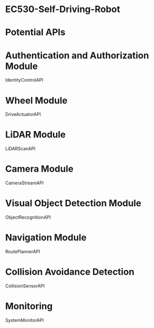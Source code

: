 # EC530-Self-Driving-Robot

# Potential APIs

# Authentication and Authorization Module
IdentityControlAPI

# Wheel Module
DriveActuatorAPI

# LiDAR Module
LiDARScanAPI

# Camera Module
CameraStreamAPI

# Visual Object Detection Module
ObjectRecognitionAPI

# Navigation Module
RoutePlannerAPI

# Collision Avoidance Detection
CollisionSensorAPI

# Monitoring
SystemMonitorAPI
